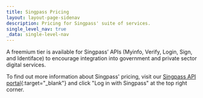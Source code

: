 ```yaml
---
title: Singpass Pricing
layout: layout-page-sidenav
description: Pricing for Singpass' suite of services.
single_level_nav: true
_data: single-level-nav
---
```


A freemium tier is available for Singpass’ APIs (Myinfo, Verify, Login, Sign, and Identiface) to encourage integration into government and private sector digital services. 

To find out more information about Singpass' pricing, visit our [Singpass API portal](https://api.singpass.gov.sg/){:target="_blank"} and click "Log in with Singpass" at the top right corner.

